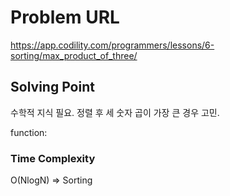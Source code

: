 # Problem URL
https://app.codility.com/programmers/lessons/6-sorting/max_product_of_three/

## Solving Point 

수학적 지식 필요.
정렬 후 세 숫자 곱이 가장 큰 경우 고민.

function:
    

### Time Complexity
O(NlogN) => Sorting